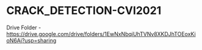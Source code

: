 # CRACK_DETECTION-CVI2021

Drive Folder - https://drive.google.com/drive/folders/1EwNxNbqiUhTVNv8XKDJhTOEoxKioN6Aj?usp=sharing
